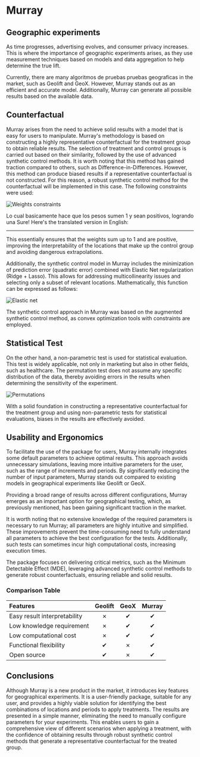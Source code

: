 # Murray 


## Geographic experiments
As time progresses, advertising evolves, and consumer privacy increases. This is where the importance of geographic experiments arises, as they use measurement techniques based on models and data aggregation to help determine the true lift. 

Currently, there are many algoritmos de pruebas pruebas geograficas in the market, such as Geolift and GeoX. However, Murray stands out as an efficient and accurate model. Additionally, Murray can generate all possible results based on the available data.

## Counterfactual

Murray arises from the need to achieve solid results with a model that is easy for users to manipulate. Murray's methodology is based on constructing a highly representative counterfactual for the treatment group to obtain reliable results. The selection of treatment and control groups is carried out based on their similarity, followed by the use of advanced synthetic control methods. It is worth noting that this method has gained traction compared to others, such as Difference-in-Differences. However, this method can produce biased results if a representative counterfactual is not constructed. For this reason, a robust synthetic control method for the counterfactual will be implemented in this case. The following constraints were used: 

![Weights constraints](https://latex.codecogs.com/svg.image?\arg\min_{w}\left\|y-Xw\right\|\text{and}\sum&space;w_{j}=1,\quad&space;w_{j}>0\;\forall&space;j&space;)


Lo cual basicamente hace que los pesos sumen 1 y sean positivos, logrando una Sure! Here's the translated version in English:

---

This essentially ensures that the weights sum up to 1 and are positive, improving the interpretability of the locations that make up the control group and avoiding dangerous extrapolations.

Additionally, the synthetic control model in Murray includes the minimization of prediction error (quadratic error) combined with Elastic Net regularization (Ridge + Lasso). This allows for addressing multicollinearity issues and selecting only a subset of relevant locations. Mathematically, this function can be expressed as follows:


![Elastic net](https://latex.codecogs.com/svg.image?L(\boldsymbol{\beta})=\frac{1}{2n}\sum_{i=1}^n\left(y_i-\mathbf{x}_i^\top\boldsymbol{\beta}\right)^2&plus;\lambda_1\|\boldsymbol{\beta}\|_1&plus;\frac{\lambda_2}{2}\|\boldsymbol{\beta}\|_2^2&space;)

The synthetic control approach in Murray was based on the augmented synthetic control method, as convex optimization tools with constraints are employed.

## Statistical Test
On the other hand, a non-parametric test is used for statistical evaluation. This test is widely applicable, not only in marketing but also in other fields, such as healthcare. The permutation test does not assume any specific distribution of the data, thereby avoiding errors in the results when determining the sensitivity of the experiment. 

![Permutations](https://latex.codecogs.com/svg.image?\text{P-value}=\frac{1}{|\Pi|}\sum_{\pi\in\Pi}\mathbb{}\{S(\hat{u}_{\pi_0})\leq&space;S(\hat{u}_{\pi})\})

With a solid foundation in constructing a representative counterfactual for the treatment group and using non-parametric tests for statistical evaluations, biases in the results are effectively avoided.


## Usability and Ergonomics

To facilitate the use of the package for users, Murray internally integrates some default parameters to achieve optimal results. This approach avoids unnecessary simulations, leaving more intuitive parameters for the user, such as the range of increments and periods. By significantly reducing the number of input parameters, Murray stands out compared to existing models in geographical experiments like Geolift or GeoX.

Providing a broad range of results across different configurations, Murray emerges as an important option for geographical testing, which, as previously mentioned, has been gaining significant traction in the market.

It is worth noting that no extensive knowledge of the required parameters is necessary to run Murray; all parameters are highly intuitive and simplified. These improvements prevent the time-consuming need to fully understand all parameters to achieve the best configuration for the tests. Additionally, such tests can sometimes incur high computational costs, increasing execution times.

The package focuses on delivering critical metrics, such as the Minimum Detectable Effect (MDE), leveraging advanced synthetic control methods to generate robust counterfactuals, ensuring reliable and solid results.


### Comparison Table



| Features                              | Geolift  | GeoX        | Murray        | 
|:--------------------------------------|:--------:|:-----------:|:-------------:|
| Easy result interpretability          |    ✗     |     ✔       |       ✔   |   |
| Low knowledge requirement             |    ✗     |     ✔       |       ✔       |
| Low computational cost                |    ✗     |     ✔       |       ✔ |     |
| Functional flexibility                |    ✔     |     ✗       |       ✔|      |
| Open source                           |    ✔     |     ✗       |       ✔ |     |

## Conclusions

Although Murray is a new product in the market, it introduces key features for geographical experiments. It is a user-friendly package, suitable for any user, and provides a highly viable solution for identifying the best combinations of locations and periods to apply treatments. The results are presented in a simple manner, eliminating the need to manually configure parameters for your experiments. This enables users to gain a comprehensive view of different scenarios when applying a treatment, with the confidence of obtaining results through robust synthetic control methods that generate a representative counterfactual for the treated group.
